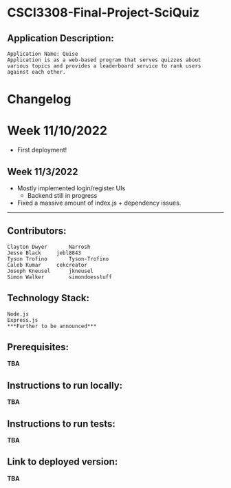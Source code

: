 # CSCI3308-Final-Project-SciQuiz
## Application Description:
	Application Name: Quise
	Application is as a web-based program that serves quizzes about various topics and provides a leaderboard service to rank users against each other.

# Changelog

# Week 11/10/2022

- First deployment!

## Week 11/3/2022

- Mostly implemented login/register UIs
	- Backend still in progress
- Fixed a massive amount of index.js + dependency issues.

---

## Contributors:       
	Clayton Dwyer		Narrosh
	Jesse Black		jebl8843
	Tyson Trofino		Tyson-Trofino
	Caleb Kumar		cekcreator
	Joseph Kneusel		jkneusel
	Simon Walker		simondoesstuff

## Technology Stack:
	Node.js
	Express.js
	***Further to be announced***
	
## Prerequisites:
**TBA**
## Instructions to run locally:
**TBA**
## Instructions to run tests:
**TBA**
## Link to deployed version:
**TBA**
